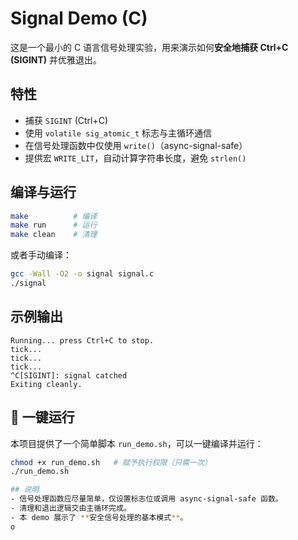 # Signal Demo (C)

这是一个最小的 C 语言信号处理实验，用来演示如何**安全地捕获 Ctrl+C (SIGINT)** 并优雅退出。

## 特性
- 捕获 `SIGINT` (Ctrl+C)
- 使用 `volatile sig_atomic_t` 标志与主循环通信
- 在信号处理函数中仅使用 `write()`（async-signal-safe）
- 提供宏 `WRITE_LIT`，自动计算字符串长度，避免 `strlen()`

## 编译与运行
```bash
make          # 编译
make run      # 运行
make clean    # 清理
```

或者手动编译：
```bash
gcc -Wall -O2 -o signal signal.c
./signal
```

## 示例输出
```
Running... press Ctrl+C to stop.
tick...
tick...
tick...
^C[SIGINT]: signal catched
Exiting cleanly.
```
## 🚀 一键运行

本项目提供了一个简单脚本 `run_demo.sh`，可以一键编译并运行：

```bash
chmod +x run_demo.sh   # 赋予执行权限（只需一次）
./run_demo.sh

## 说明
- 信号处理函数应尽量简单，仅设置标志位或调用 async-signal-safe 函数。
- 清理和退出逻辑交由主循环完成。
- 本 demo 展示了 **安全信号处理的基本模式**。
o
